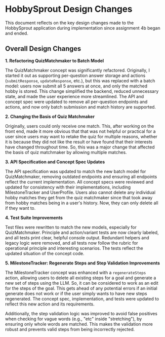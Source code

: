# HobbySprout Design Changes

This document reflects on the key design changes made to the HobbySprout application during implementation since assignment 4b began and ended.

## Overall Design Changes

**1. Refactoring QuizMatchmaker to Batch Model**

The QuizMatchmaker concept was significantly refactored. Originally, I started it out as supporting per-question answer storage and actions (`submitResponse`, `updateResponse`, etc.), but this was replaced with a batch model: users now submit all 5 answers at once, and only the matched hobby is stored. This change simplified the backend, reduced unnecessary state, and made the user experience more streamlined. The API and concept spec were updated to remove all per-question endpoints and actions, and now only batch submission and match history are supported.

**2. Changing the Basis of Quiz Matchmaker**

Originally, users could only receive one match. This, after working on the front end, made it more obvious that that was not helpful or practical for a user since users may want to retake the quiz for multiple reasons, whether it is because they did not like the result or have found that their interests have changed throughout time. So, this was a major change that affected the basis of quiz matchmaker by allowing multiple matches. 

**3. API Specification and Concept Spec Updates**

The API specification was updated to match the new batch model for QuizMatchmaker, removing outdated endpoints and ensuring all endpoints reflect the current implementation. All concept specs were reviewed and updated for consistency with their implementations, including MilestoneTracker and UserProfile. Users also cannot delete any individual hobby matches they get from the quiz matchmaker since that took away from hobby matches being in a user's history. Now, they can only delete all if they want to. 

**4. Test Suite Improvements**

Test files were rewritten to match the new models, especially for QuizMatchmaker. Principle and action/variant tests are now clearly labeled, and all tests print clear, helpful console output. Redundant helpers and legacy logic were removed, and all tests now follow the rubric for operational principle and interesting scenarios. The tests reflect the updated situation of the concept code.

**5. MilestoneTracker: Regenerate Steps and Step Validation Improvements**

The MilestoneTracker concept was enhanced with a `regenerateSteps` action, allowing users to delete all existing steps for a goal and generate a new set of steps using the LLM. So, it can be considered to work as an edit for the steps of the goal. This gets ahead of any potential errors if an initial generate does not work or if the user simply wants to have new steps regenerated. The concept spec, implementation, and tests were updated to reflect this new action and its requirements.

Additionally, the step validation logic was improved to avoid false positives when checking for vague words (e.g., "etc" inside "stretching"), by ensuring only whole words are matched. This makes the validation more robust and prevents valid steps from being incorrectly rejected.
